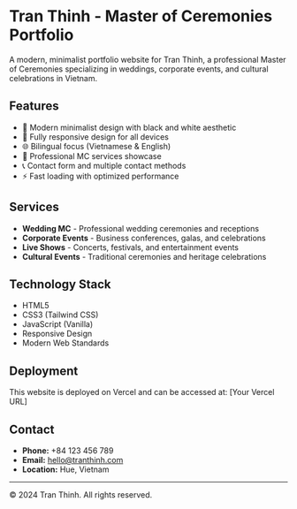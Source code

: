 # Tran Thinh - Master of Ceremonies Portfolio

A modern, minimalist portfolio website for Tran Thinh, a professional Master of Ceremonies specializing in weddings, corporate events, and cultural celebrations in Vietnam.

## Features

- 🎨 Modern minimalist design with black and white aesthetic
- 📱 Fully responsive design for all devices
- 🌐 Bilingual focus (Vietnamese & English)
- 💼 Professional MC services showcase
- 📞 Contact form and multiple contact methods
- ⚡ Fast loading with optimized performance

## Services

- **Wedding MC** - Professional wedding ceremonies and receptions
- **Corporate Events** - Business conferences, galas, and celebrations
- **Live Shows** - Concerts, festivals, and entertainment events
- **Cultural Events** - Traditional ceremonies and heritage celebrations

## Technology Stack

- HTML5
- CSS3 (Tailwind CSS)
- JavaScript (Vanilla)
- Responsive Design
- Modern Web Standards

## Deployment

This website is deployed on Vercel and can be accessed at: [Your Vercel URL]

## Contact

- **Phone:** +84 123 456 789
- **Email:** hello@tranthinh.com
- **Location:** Hue, Vietnam

---

© 2024 Tran Thinh. All rights reserved.
